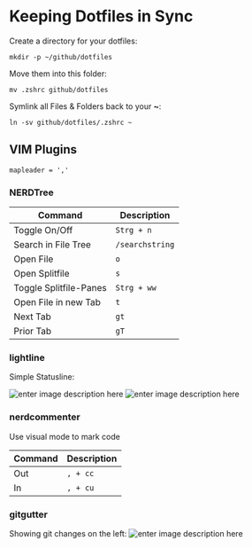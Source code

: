 # Keeping Dotfiles in Sync

Create a directory for your dotfiles:

    mkdir -p ~/github/dotfiles

Move them into this folder:

    mv .zshrc github/dotfiles

Symlink all Files & Folders back to your **~**:

    ln -sv github/dotfiles/.zshrc ~

## VIM Plugins

    mapleader = ','

### NERDTree

|Command|Description|
|--|--|
|Toggle On/Off| `Strg + n`|
|Search in File Tree| `/searchstring`|
|Open File| `o`|
|Open Splitfile| `s`|
|Toggle Splitfile-Panes | `Strg + ww`|
|Open File in new Tab | `t`|
|Next Tab | `gt`|
|Prior Tab | `gT`|

### lightline

Simple Statusline:

![enter image description here](https://pbs.twimg.com/media/EiCifigWAAArtRH?format=jpg&name=large)
![enter image description here](https://pbs.twimg.com/media/EiCififXkAUmbxK?format=jpg&name=large)

### nerdcommenter

Use visual mode to mark code

|Command|Description|
|--|--|
|Out | `, + cc`|
|In | `, + cu`|

### gitgutter

Showing git changes on the left:
![enter image description here](https://pbs.twimg.com/media/EiCifinWoAEXVF2?format=jpg&name=large)
